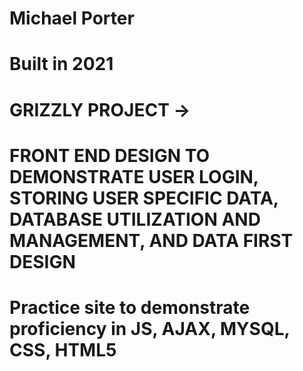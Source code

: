 # Michael Porter
# Built in 2021

# GRIZZLY PROJECT ->
# FRONT END DESIGN TO DEMONSTRATE USER LOGIN, STORING USER SPECIFIC DATA, DATABASE UTILIZATION AND MANAGEMENT, AND DATA FIRST DESIGN
# Practice site to demonstrate proficiency in JS, AJAX, MYSQL, CSS, HTML5
